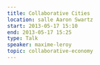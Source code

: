 ```yaml
---
title: Collaborative Cities
location: salle Aaron Swartz
start: 2013-05-17 15:10
end: 2013-05-17 15:25
type: Talk
speaker: maxime-leroy
topic: collaborative-economy
---
```


